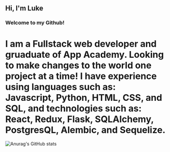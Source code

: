## Hi, I'm Luke

### Welcome to my Github!

# I am a Fullstack web developer and gruaduate of App Academy. Looking to make changes to the world one project at a time! I have experience using languages such as: Javascript, Python, HTML, CSS, and SQL, and technologies such as: React, Redux, Flask, SQLAlchemy, PostgresQL, Alembic, and Sequelize.

![Anurag's GitHub stats](https://github-readme-stats.vercel.app/api?username=LukeConnors&show_icons=true&theme=radical)
<!--
**LukeConnors/LukeConnors** is a ✨ _special_ ✨ repository because its `README.md` (this file) appears on your GitHub profile.

Here are some ideas to get you started:

- 🔭 I’m currently working on ...
- 🌱 I’m currently learning ...
- 👯 I’m looking to collaborate on ...
- 🤔 I’m looking for help with ...
- 💬 Ask me about ...
- 📫 How to reach me: ...
- 😄 Pronouns: ...
- ⚡ Fun fact: ...
-->
